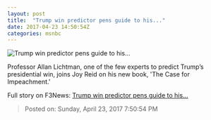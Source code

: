 ```yaml
---
layout: post
title:  "Trump win predictor pens guide to his..."
date: 2017-04-23 14:50:54Z
categories: msnbc
---
```


![Trump win predictor pens guide to his...](http://media1.s-nbcnews.com/j/MSNBC/Components/Video/201704/2017-04-23T14-52-00-5Z--1280x720.video_1067x600.jpg)

Professor Allan Lichtman, one of the few experts to predict Trump’s presidential win, joins Joy Reid on his new book, 'The Case for Impeachment.'


Full story on F3News: [Trump win predictor pens guide to his...](http://www.f3nws.com/n/cXHpPB)

> Posted on: Sunday, April 23, 2017 7:50:54 PM
